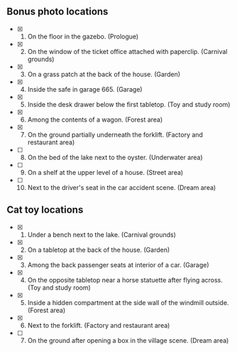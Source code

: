 ## Bonus photo locations

- [x] 1. On the floor in the gazebo. (Prologue)  
- [x] 2. On the window of the ticket office attached with paperclip. (Carnival grounds)  
- [x] 3. On a grass patch at the back of the house. (Garden)  
- [x] 4. Inside the safe in garage 665. (Garage)  
- [x] 5. Inside the desk drawer below the first tabletop. (Toy and study room)  
- [x] 6. Among the contents of a wagon. (Forest area)  
- [x] 7. On the ground partially underneath the forklift. (Factory and restaurant area)  
- [ ] 8. On the bed of the lake next to the oyster. (Underwater area)  
- [ ] 9. On a shelf at the upper level of a house. (Street area)  
- [ ] 10. Next to the driver's seat in the car accident scene. (Dream area)

## Cat toy locations

- [x] 1. Under a bench next to the lake. (Carnival grounds)  
- [x] 2. On a tabletop at the back of the house. (Garden)  
- [x] 3. Among the back passenger seats at interior of a car. (Garage)  
- [x] 4. On the opposite tabletop near a horse statuette after flying across. (Toy and study room)  
- [x] 5. Inside a hidden compartment at the side wall of the windmill outside. (Forest area)  
- [x] 6. Next to the forklift. (Factory and restaurant area)  
- [ ] 7. On the ground after opening a box in the village scene. (Dream area)